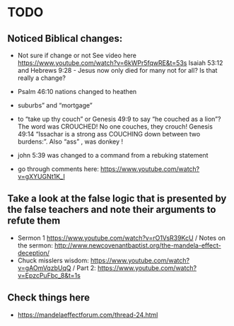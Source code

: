 # TODO
## Noticed Biblical changes:

* Not sure if change or not
See video here https://www.youtube.com/watch?v=6kWPr5fqwRE&t=53s
Isaiah 53:12 and Hebrews 9:28 - Jesus now only died for many not for all? Is that really a change?

* Psalm 46:10 nations changed to heathen

* suburbs” and “mortgage”
* to “take up thy couch” or Genesis 49:9 to say “he couched as a lion”? The word was CROUCHED! No one couches, they crouch!
Genesis 49:14 “Issachar is a strong ass COUCHING down between two burdens:”. Also “ass” , was donkey !
* john 5:39 was changed to a command from a rebuking statement

* go through comments here: https://www.youtube.com/watch?v=gXYUGNt1K_I


## Take a look at the false logic that is presented by the false teachers and note their arguments to refute them
* Sermon 1 https://www.youtube.com/watch?v=rO1VsR39KcU / Notes on the sermon: http://www.newcovenantbaptist.org/the-mandela-effect-deception/
* Chuck misslers wisdom: https://www.youtube.com/watch?v=gAOmVqzbUqQ / Part 2: https://www.youtube.com/watch?v=EpzcPuFbc_8&t=1s


## Check things here
* https://mandelaeffectforum.com/thread-24.html

